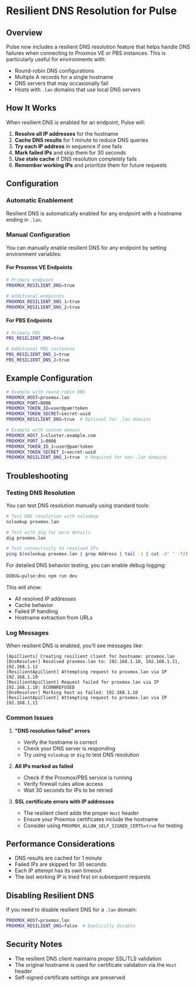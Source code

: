# Resilient DNS Resolution for Pulse

## Overview

Pulse now includes a resilient DNS resolution feature that helps handle DNS failures when connecting to Proxmox VE or PBS instances. This is particularly useful for environments with:

- Round-robin DNS configurations
- Multiple A records for a single hostname
- DNS servers that may occasionally fail
- Hosts with `.lan` domains that use local DNS servers

## How It Works

When resilient DNS is enabled for an endpoint, Pulse will:

1. **Resolve all IP addresses** for the hostname
2. **Cache DNS results** for 1 minute to reduce DNS queries
3. **Try each IP address** in sequence if one fails
4. **Mark failed IPs** and skip them for 30 seconds
5. **Use stale cache** if DNS resolution completely fails
6. **Remember working IPs** and prioritize them for future requests

## Configuration

### Automatic Enablement

Resilient DNS is automatically enabled for any endpoint with a hostname ending in `.lan`.

### Manual Configuration

You can manually enable resilient DNS for any endpoint by setting environment variables:

#### For Proxmox VE Endpoints

```bash
# Primary endpoint
PROXMOX_RESILIENT_DNS=true

# Additional endpoints
PROXMOX_RESILIENT_DNS_1=true
PROXMOX_RESILIENT_DNS_2=true
```

#### For PBS Endpoints

```bash
# Primary PBS
PBS_RESILIENT_DNS=true

# Additional PBS instances
PBS_RESILIENT_DNS_1=true
PBS_RESILIENT_DNS_2=true
```

## Example Configuration

```bash
# Example with round-robin DNS
PROXMOX_HOST=proxmox.lan
PROXMOX_PORT=8006
PROXMOX_TOKEN_ID=user@pam!token
PROXMOX_TOKEN_SECRET=secret-uuid
PROXMOX_RESILIENT_DNS=true  # Optional for .lan domains

# Example with custom domain
PROXMOX_HOST_1=cluster.example.com
PROXMOX_PORT_1=8006
PROXMOX_TOKEN_ID_1=user@pam!token
PROXMOX_TOKEN_SECRET_1=secret-uuid
PROXMOX_RESILIENT_DNS_1=true  # Required for non-.lan domains
```

## Troubleshooting

### Testing DNS Resolution

You can test DNS resolution manually using standard tools:

```bash
# Test DNS resolution with nslookup
nslookup proxmox.lan

# Test with dig for more details
dig proxmox.lan

# Test connectivity to resolved IPs
ping $(nslookup proxmox.lan | grep Address | tail -1 | cut -d' ' -f2)
```

For detailed DNS behavior testing, you can enable debug logging:
```bash
DEBUG=pulse:dns npm run dev
```

This will show:
- All resolved IP addresses
- Cache behavior
- Failed IP handling
- Hostname extraction from URLs

### Log Messages

When resilient DNS is enabled, you'll see messages like:

```
[ApiClients] Creating resilient client for hostname: proxmox.lan
[DnsResolver] Resolved proxmox.lan to: 192.168.1.10, 192.168.1.11, 192.168.1.12
[ResilientApiClient] Attempting request to proxmox.lan via IP 192.168.1.10
[ResilientApiClient] Request failed for proxmox.lan via IP 192.168.1.10: ECONNREFUSED
[DnsResolver] Marking host as failed: 192.168.1.10
[ResilientApiClient] Attempting request to proxmox.lan via IP 192.168.1.11
```

### Common Issues

1. **"DNS resolution failed" errors**
   - Verify the hostname is correct
   - Check your DNS server is responding
   - Try using `nslookup` or `dig` to test DNS resolution

2. **All IPs marked as failed**
   - Check if the Proxmox/PBS service is running
   - Verify firewall rules allow access
   - Wait 30 seconds for IPs to be retried

3. **SSL certificate errors with IP addresses**
   - The resilient client adds the proper `Host` header
   - Ensure your Proxmox certificates include the hostname
   - Consider using `PROXMOX_ALLOW_SELF_SIGNED_CERTS=true` for testing

## Performance Considerations

- DNS results are cached for 1 minute
- Failed IPs are skipped for 30 seconds
- Each IP attempt has its own timeout
- The last working IP is tried first on subsequent requests

## Disabling Resilient DNS

If you need to disable resilient DNS for a `.lan` domain:

```bash
PROXMOX_HOST=proxmox.lan
PROXMOX_RESILIENT_DNS=false  # Explicitly disable
```

## Security Notes

- The resilient DNS client maintains proper SSL/TLS validation
- The original hostname is used for certificate validation via the `Host` header
- Self-signed certificate settings are preserved